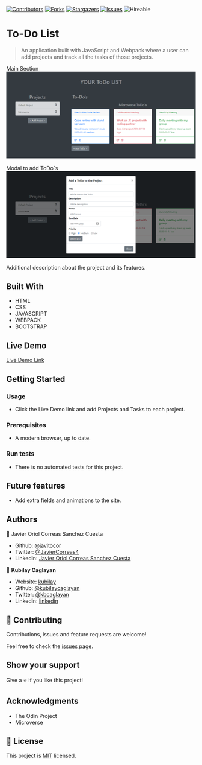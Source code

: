 <!--
*** Thanks for checking out this README Template. If you have a suggestion that would
*** make this better, please fork the repo and create a pull request or simply open
*** an issue with the tag "enhancement".
*** Thanks again! Now go create something AMAZING! :D
-->

<!-- PROJECT SHIELDS -->
<!--
*** I'm using markdown "reference style" links for readability.
*** Reference links are enclosed in brackets [ ] instead of parentheses ( ).
*** See the bottom of this document for the declaration of the reference variables
*** for contributors-url, forks-url, etc. This is an optional, concise syntax you may use.
*** https://www.markdownguide.org/basic-syntax/#reference-style-links
-->
[![Contributors][contributors-shield]][contributors-url] 
[![Forks][forks-shield]][forks-url] 
[![Stargazers][stars-shield]][stars-url] 
[![Issues][issues-shield]][issues-url] 
![Hireable](https://cdn.rawgit.com/hiendv/hireable/master/styles/default/yes.svg) 

# To-Do List

> An application built with JavaScript and Webpack where a user can add projects and track all the tasks of those projects.

Main Section
![screenshot](./assets/screenshot.png)

Modal to add ToDo´s
![screenshot](./assets/screenshot2.png)

Additional description about the project and its features.

## Built With

- HTML 
- CSS
- JAVASCRIPT
- WEBPACK
- BOOTSTRAP

## Live Demo

[Live Demo Link]()

## Getting Started

### Usage

- Click the Live Demo link and add Projects and Tasks to each project.

### Prerequisites

- A modern browser, up to date.

### Run tests

- There is no automated tests for this project.

## Future features

- Add extra fields and animations to the site.

## Authors

👤 Javier Oriol Correas Sanchez Cuesta 
- Github: [@javitocor](https://github.com/javitocor) 
- Twitter: [@JavierCorreas4](https://twitter.com/JavierCorreas4) 
- Linkedin: [Javier Oriol Correas Sanchez Cuesta](https://www.linkedin.com/in/javier-correas-sanchez-cuesta-15289482/) 

👤 **Kubilay Caglayan**

- Website: [kubilay](https://kubilaycaglayan.com)
- Github: [@kubilaycaglayan](https://github.com/kubilaycaglayan)
- Twitter: [@kbcaglayan](https://twitter.com/kbcaglayan)
- Linkedin: [linkedin](https://linkedin.com/in/kubilaycaglayan)

## 🤝 Contributing

Contributions, issues and feature requests are welcome!

Feel free to check the [issues page](https://github.com/kubilaycaglayan/todo-list/issues).

## Show your support

Give a ⭐️ if you like this project!

## Acknowledgments

- The Odin Project
- Microverse

## 📝 License

This project is [MIT](lic.url) licensed.

<!-- MARKDOWN LINKS & IMAGES -->
<!-- https://www.markdownguide.org/basic-syntax/#reference-style-links -->
[contributors-shield]: https://img.shields.io/github/contributors/kubilaycaglayan/todo-list.svg?style=flat-square
[contributors-url]: https://github.com/kubilaycaglayan/todo-list/graphs/contributors
[forks-shield]: https://img.shields.io/github/forks/kubilaycaglayan/todo-list.svg?style=flat-square
[forks-url]: https://github.com/kubilaycaglayan/todo-list/network/members
[stars-shield]: https://img.shields.io/github/stars/kubilaycaglayan/todo-list.svg?style=flat-square
[stars-url]: https://github.com/kubilaycaglayan/todo-list/stargazers
[issues-shield]: https://img.shields.io/github/issues/kubilaycaglayan/todo-list.svg?style=flat-square
[issues-url]: https://github.com/kubilaycaglayan/todo-list/issues
